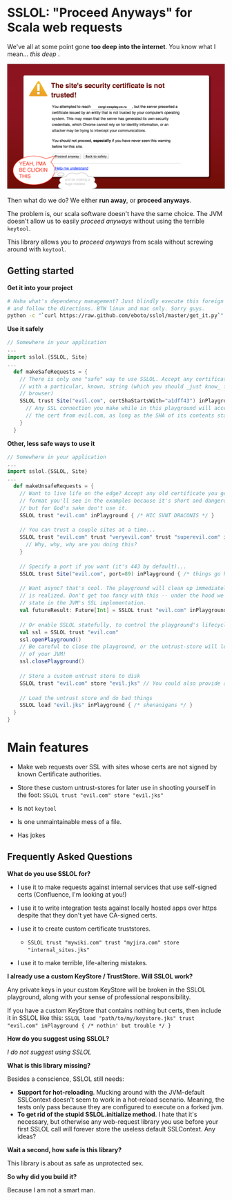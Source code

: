 # SSLOL: "Proceed Anyways" for Scala web requests

We've all at some point gone **too deep into the internet**. You know what I mean... *this deep* .

![Proceed anyways](sslol_graphic.png)

Then what do we do? We either **run away**, or **proceed anyways**.

The problem is, our scala software doesn't have the same choice. The JVM doesn't allow us to easily
*proceed anyways* without using the terrible `keytool`.

This library allows you to *proceed anyways* from scala without screwing around with `keytool`.

## Getting started

**Get it into your project**
```bash
# Haha what's dependency management? Just blindly execute this foreign code
# and follow the directions. BTW linux and mac only. Sorry guys.
python -c "`curl https://raw.github.com/eboto/sslol/master/get_it.py`"
```

**Use it safely**
```scala
// Somewhere in your application
...
import sslol.{SSLOL, Site}
...
  def makeSafeRequests = {
    // There is only one "safe" way to use SSLOL. Accept any certificate whose SHA hash begins
    // with a particular, known, string (which you should _just know_ from examining the cert in your 
    // browser)
    SSLOL trust Site("evil.com", certShaStartsWith="a1dff43") inPlayground {
      // Any SSL connection you make while in this playground will accept
      // the cert from evil.com, as long as the SHA of its contents started with a1dff43
    }
  }
```

**Other, less safe ways to use it**
```scala
// Somewhere in your application
...
import sslol.{SSLOL, Site}
...
  def makeUnsafeRequests = {
    // Want to live life on the edge? Accept any old certificate you get. This is the
    // format you'll see in the examples because it's short and dangerous like Joe Pesci,
    // but for God's sake don't use it.
    SSLOL trust "evil.com" inPlayground { /* HIC SVNT DRACONIS */ }

    // You can trust a couple sites at a time...
    SSLOL trust "evil.com" trust "veryevil.com" trust "superevil.com" inPlayground {
      // Why, why, why are you doing this?
    }

    // Specify a port if you want (it's 443 by default)...
    SSLOL trust Site("evil.com", port=89) inPlayground { /* things go here */}

    // Want async? that's cool. The playground will clean up immediately after the Future
    // is realized. Don't get too fancy with this -- under the hood we're manipulating singleton
    // state in the JVM's SSL implementation.
    val futureResult: Future[Int] = SSLOL trust "evil.com" inPlayground { getSinCountFromEvilDotCom() }

    // Or enable SSLOL statefully, to control the playground's lifecycle in a larger application
    val ssl = SSLOL trust "evil.com"
    ssl.openPlayground()
    // Be careful to close the playground, or the untrust-store will leak to the rest
    // of your JVM!
    ssl.closePlayground()

    // Store a custom untrust store to disk
    SSLOL trust "evil.com" store "evil.jks" // You could also provide a password if you want but who cares lol

    // Load the untrust store and do bad things
    SSLOL load "evil.jks" inPlayground { /* shenanigans */ }
  }
}
```

# Main features

  * Make web requests over SSL with sites whose certs are not signed by known
    Certificate authorities.

  * Store these custom untrust-stores for later use in shooting yourself in
    the foot: `SSLOL trust "evil.com" store "evil.jks"`

  * Is not `keytool`

  * Is one unmaintainable mess of a file.

  * Has jokes


## Frequently Asked Questions

**What do you use SSLOL for?**

  * I use it to make requests against internal services that use self-signed certs (Confluence, I'm looking at you!)

  * I use it to write integration tests against locally hosted apps over https despite
    that they don't yet have CA-signed certs.

  * I use it to create custom certificate truststores.
    *  `SSLOL trust "mywiki.com" trust "myjira.com" store "internal_sites.jks"`

  * I use it to make terrible, life-altering mistakes.

**I already use a custom KeyStore / TrustStore. Will SSLOL work?**

Any private keys in your custom KeyStore will be broken in the SSLOL playground, along with your sense
of professional responsibility.

If you have a custom KeyStore that contains nothing but certs, then include it in SSLOL like this:
`SSLOL load "path/to/my/keystore.jks" trust "evil.com" inPlayground { /* nothin' but trouble */ }`

**How do you suggest using SSLOL?**

*I do not suggest using SSLOL*

**What is this library missing?**

Besides a conscience, SSLOL still needs:

  * **Support for hot-reloading**. Mucking around with the JVM-default SSLContext doesn't seem to
    work in a hot-reload scenario. Meaning, the tests only pass because they are configured to execute
    on a forked jvm.
  * **To get rid of the stupid SSLOL.initialize method**. I hate that it's necessary, but otherwise
    any web-request library you use before your first SSLOL call will forever store the useless
    default SSLContext. Any ideas?

**Wait a second, how safe is this library?**

This library is about as safe as unprotected sex.

**So why did you build it?**

Because I am not a smart man.

